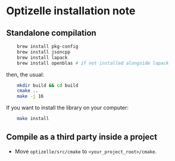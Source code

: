 # Optizelle installation note

## Standalone compilation


``` bash
    brew install pkg-config
    brew install jsoncpp
    brew install lapack
    brew install openblas # if not installed alongside lapack
```

then, the usual:

``` bash
    mkdir build && cd build 
    cmake ..
    make -j 16
```

If you want to install the library on your computer: 

``` bash
    make install
```

## Compile as a third party inside a project

* Move `optizelle/src/cmake` to `<your_project_root>/cmake`.
